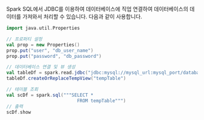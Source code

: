 Spark SQL에서 JDBC를 이용하여 데이터베이스에 직업 연결하여 데이터베이스의 데이터를 가져와서 처리할 수 있습니다. 다음과 같이 사용합니다. 


```scala
import java.util.Properties

// 프로퍼티 설정 
val prop = new Properties()
prop.put("user", "db_user_name")
prop.put("password", "db_password")

// 데이터베이스 연결 및 뷰 생성 
val tableDf = spark.read.jdbc("jdbc:mysql://mysql_url:mysql_port/database_name", "table_name", prop)
tableDf.createOrReplaceTempView("tempTable")

// 테이블 조회
val scDf = spark.sql("""SELECT * 
                          FROM tempTable""") 
// 출력 
scDf.show
```
